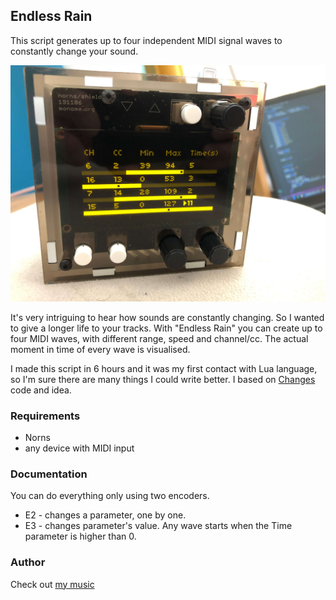 ## Endless Rain

This script generates up to four independent MIDI signal waves to constantly change your sound.

![preview](https://github.com/patryk-kawalarz/endless-rain/blob/main/preview.jfif?raw=true)

It's very intriguing to hear how sounds are constantly changing. So I wanted to give a longer life to your tracks. With "Endless Rain" you can create up to four MIDI waves, with different range, speed and channel/cc. The actual moment in time of every wave is visualised. 

I made this script in 6 hours and it was my first contact with Lua language, so I'm sure there are many things I could write better. I based on [Changes](https://llllllll.co/t/changes/33799) code and idea.

### Requirements

* Norns
* any device with MIDI input

### Documentation

You can do everything only using two encoders. 
- E2 - changes a parameter, one by one. 
- E3 - changes parameter's value.
Any wave starts when the Time parameter is higher than 0.

### Author

Check out [my music](https://open.spotify.com/artist/1p58IpggGDYuUR0vi2X8Ch)
